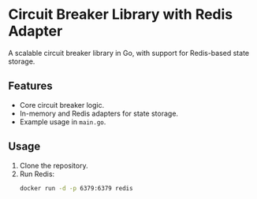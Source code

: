 # Circuit Breaker Library with Redis Adapter

A scalable circuit breaker library in Go, with support for Redis-based state storage.

## Features
- Core circuit breaker logic.
- In-memory and Redis adapters for state storage.
- Example usage in `main.go`.

## Usage
1. Clone the repository.
2. Run Redis:
   ```bash
   docker run -d -p 6379:6379 redis